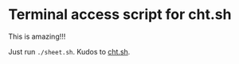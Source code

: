 Terminal access script for cht.sh
=======

This is amazing!!! 

Just run `./sheet.sh`. Kudos to [cht.sh](http://cht.sh).
